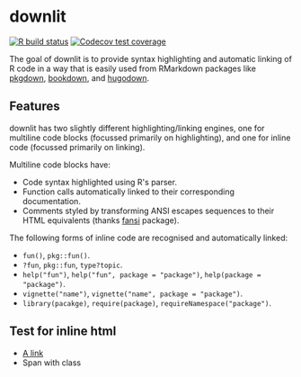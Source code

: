 # downlit

<!-- badges: start -->
[![R build status](https://github.com/r-lib/downlit/workflows/R-CMD-check/badge.svg)](https://github.com/r-lib/downlit/actions)
[![Codecov test coverage](https://codecov.io/gh/r-lib/downlit/branch/master/graph/badge.svg)](https://codecov.io/gh/r-lib/downlit?branch=master)
<!-- badges: end -->

The goal of downlit is to provide syntax highlighting and automatic linking of R code in a way that is easily used from RMarkdown packages like [pkgdown](http://pkgdown.r-lib.org/), [bookdown](https://bookdown.org), and [hugodown](http://github.com/r-lib/hugodown/issues).

## Features

downlit has two slightly different highlighting/linking engines, one for multiline code blocks (focussed primarily on highlighting), and one for inline code (focussed primarily on linking).

Multiline code blocks have:

* Code syntax highlighted using R's parser.
* Function calls automatically linked to their corresponding documentation.
* Comments styled by transforming ANSI escapes sequences to their HTML 
  equivalents (thanks [fansi](https://github.com/brodieG/fansi) package).

The following forms of inline code are recognised and automatically linked:

* `fun()`, `pkg::fun()`.
* `?fun`, `pkg::fun`, `type?topic`.
* `help("fun")`, `help("fun", package = "package")`, `help(package = "package")`.
* `vignette("name")`, `vignette("name", package = "package")`.
* `library(pacakge)`, `require(package)`, `requireNamespace("package")`.

## Test for inline html

<ul>
  <li><a href="http://google.com">A link</a></li>
  <li><span class="foo">Span with class</class></li>
</ul>

